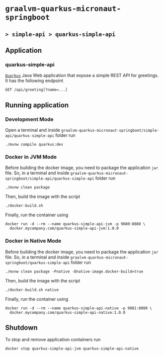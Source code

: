 # `graalvm-quarkus-micronaut-springboot`
## `> simple-api > quarkus-simple-api`

## Application

### quarkus-simple-api

[`Quarkus`](https://quarkus.io/) Java Web application that expose a simple REST API for greetings. It has the
following endpoint
```
GET /api/greeting[?name=...]
```

## Running application

### Development Mode

Open a terminal and inside `graalvm-quarkus-micronaut-springboot/simple-api/quarkus-simple-api` folder run
```
./mvnw compile quarkus:dev
```

### Docker in JVM Mode

Before building the docker image, you need to package the application `jar` file. So, in a terminal and inside
`graalvm-quarkus-micronaut-springboot/simple-api/quarkus-simple-api` folder run
```
./mvnw clean package
```

Then, build the image with the script
```
./docker-build.sh
```

Finally, run the container using
```
docker run -d --rm --name quarkus-simple-api-jvm -p 9080:8080 \
  docker.mycompany.com/quarkus-simple-api-jvm:1.0.0
```

### Docker in Native Mode

Before building the docker image, you need to package the application `jar` file. So, in a terminal and inside
`graalvm-quarkus-micronaut-springboot/quarkus-simple-api` folder run
```
./mvnw clean package -Pnative -Dnative-image.docker-build=true
```

Then, build the image with the script
```
./docker-build.sh native
```

Finally, run the container using
```
docker run -d --rm --name quarkus-simple-api-native -p 9081:8080 \
  docker.mycompany.com/quarkus-simple-api-native:1.0.0
```

## Shutdown

To stop and remove application containers run
```
docker stop quarkus-simple-api-jvm quarkus-simple-api-native
```
